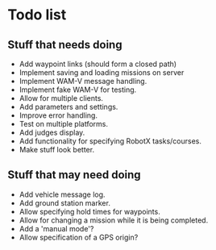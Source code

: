 # Todo list

## Stuff that needs doing
* Add waypoint links (should form a closed path)
* Implement saving and loading missions on server
* Implement WAM-V message handling.
* Implement fake WAM-V for testing.
* Allow for multiple clients.
* Add parameters and settings.
* Improve error handling.
* Test on multiple platforms.
* Add judges display.
* Add functionality for specifying RobotX tasks/courses.
* Make stuff look better.

## Stuff that may need doing
* Add vehicle message log.
* Add ground station marker.
* Allow specifying hold times for waypoints.
* Allow for changing a mission while it is being completed.
* Add a 'manual mode'?
* Allow specification of a GPS origin?
